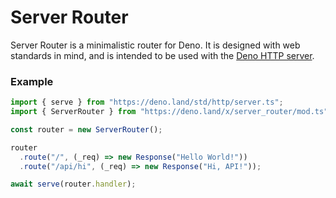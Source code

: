 # Server Router

Server Router is a minimalistic router for Deno. It is designed with web standards in mind, and is intended to be used with the [Deno HTTP server](https://deno.land/std/http/server.ts).

### Example

```ts
import { serve } from "https://deno.land/std/http/server.ts";
import { ServerRouter } from "https://deno.land/x/server_router/mod.ts";

const router = new ServerRouter();

router
  .route("/", (_req) => new Response("Hello World!"))
  .route("/api/hi", (_req) => new Response("Hi, API!"));

await serve(router.handler);
```

